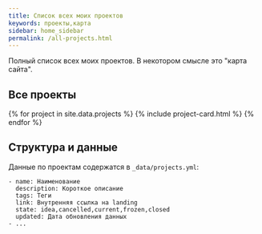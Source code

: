 ```yaml
---
title: Список всех моих проектов
keywords: проекты,карта
sidebar: home_sidebar
permalink: /all-projects.html
---
```


Полный список всех моих проектов.  В некотором смысле это "карта
сайта".

## Все проекты

{% for project in site.data.projects %}
  {% include project-card.html %}
{% endfor %}

## Структура и данные

Данные по проектам содержатся в `_data/projects.yml`:
```
- name: Наименование
  description: Короткое описание
  tags: Теги
  link: Внутренняя ссылка на landing
  state: idea,cancelled,current,frozen,closed
  updated: Дата обновления данных
- ...
```
